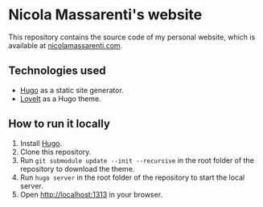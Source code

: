 # Nicola Massarenti's website

This repository  contains the source code of my personal website, which is available at [nicolamassarenti.com](https://nicolamassarenti.com).

## Technologies used

- [Hugo](https://gohugo.io/) as a static site generator.
- [LoveIt](https://hugoloveit.com/) as a Hugo theme.

## How to run it locally

1. Install [Hugo](https://gohugo.io/getting-started/installing/).
2. Clone this repository.
3. Run `git submodule update --init --recursive` in the root folder of the repository to download the theme.
4. Run `hugo server` in the root folder of the repository to start the local server.
5. Open [http://localhost:1313](http://localhost:1313) in your browser.

